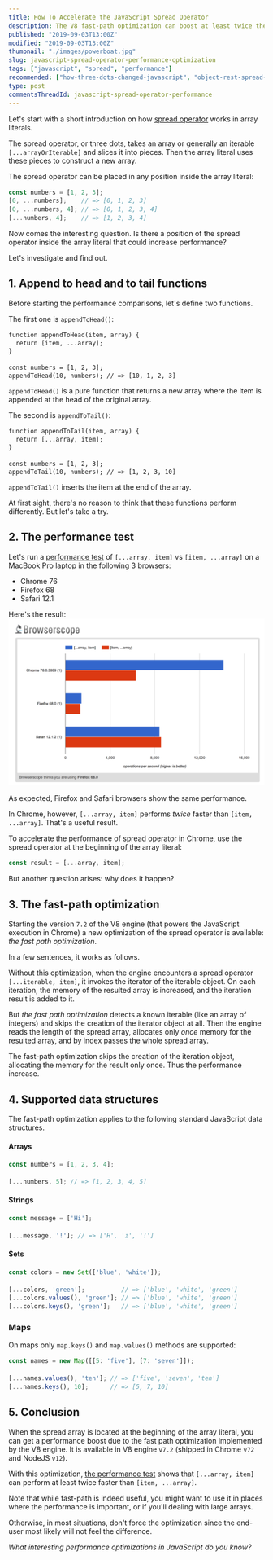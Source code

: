 ```yaml
---
title: How To Accelerate the JavaScript Spread Operator
description: The V8 fast-path optimization can boost at least twice the performance of JavaScript spread operator.  
published: "2019-09-03T13:00Z"
modified: "2019-09-03T13:00Z"
thumbnail: "./images/powerboat.jpg"
slug: javascript-spread-operator-performance-optimization
tags: ["javascript", "spread", "performance"]
recommended: ["how-three-dots-changed-javascript", "object-rest-spread-properties-javascript"]
type: post
commentsThreadId: javascript-spread-operator-performance
---
```


Let's start with a short introduction on how [spread operator](how-three-dots-changed-javascript/#41-array-construction) works in array literals. 

The spread operator, or three dots, takes an array or generally an iterable `[...arrayOrIterable]` and slices it into pieces. Then the array literal uses these pieces to construct a new array.  

The spread operator can be placed in any position inside the array literal:

```javascript
const numbers = [1, 2, 3];
[0, ...numbers];    // => [0, 1, 2, 3]
[0, ...numbers, 4]; // => [0, 1, 2, 3, 4]
[...numbers, 4];    // => [1, 2, 3, 4]
```

Now comes the interesting question. Is there a position of the spread operator inside the array literal that could increase performance? 

Let's investigate and find out.  

## 1. Append to head and to tail functions

Before starting the performance comparisons, let's define two functions.

The first one is `appendToHead()`:  

```javascript{2}
function appendToHead(item, array) {
  return [item, ...array];
}

const numbers = [1, 2, 3];
appendToHead(10, numbers); // => [10, 1, 2, 3]
```

`appendToHead()` is a pure function that returns a new array where the item is appended at the head of the original array.  

The second is `appendToTail()`:

```javascript{2}
function appendToTail(item, array) {
  return [...array, item];
}

const numbers = [1, 2, 3];
appendToTail(10, numbers); // => [1, 2, 3, 10]
```

`appendToTail()` inserts the item at the end of the array.  

At first sight, there's no reason to think that these functions perform differently. But let's take a try.

## 2. The performance test

Let's run a [performance test](https://jsperf.com/spread-operator-head-vs-tail/5) of `[...array, item]` vs `[item, ...array]` on a MacBook Pro laptop in the following 3 browsers: 

* Chrome 76
* Firefox 68 
* Safari 12.1

Here's the result:  
![Spread operator performance check](./images/performance.png)

As expected, Firefox and Safari browsers show the same performance.  

In Chrome, however, `[...array, item]` performs *twice* faster than `[item, ...array]`. That's a useful result.  

To accelerate the performance of spread operator in Chrome, use the spread operator at the beginning of the array literal:  

```javascript
const result = [...array, item];
```

But another question arises: why does it happen?  

## 3. The fast-path optimization

Starting the version `7.2` of the V8 engine (that powers the JavaScript execution in Chrome) a new optimization of the spread operator is available: *the fast path optimization*.  

In a few sentences, it works as follows. 

Without this optimization, when the engine encounters a spread operator `[...iterable, item]`, it invokes the iterator of the iterable object. On each iteration, the memory of the resulted array is increased, and the iteration result is added to it.  

But *the fast path optimization* detects a known iterable (like an array of integers) and skips the creation of the iterator object at all. Then the engine reads the length of the spread array, allocates only *once* memory for the resulted array, and by index passes the whole spread array. 

The fast-path optimization skips the creation of the iteration object, allocating the memory for the result only once. Thus the performance increase.  

## 4. Supported data structures

The fast-path optimization applies to the following standard JavaScript data structures.  

#### Arrays

```javascript
const numbers = [1, 2, 3, 4];

[...numbers, 5]; // => [1, 2, 3, 4, 5]
```

#### Strings

```javascript
const message = ['Hi'];

[...message, '!']; // => ['H', 'i', '!']
```

#### Sets

```javascript
const colors = new Set(['blue', 'white']);

[...colors, 'green'];          // => ['blue', 'white', 'green']
[...colors.values(), 'green']; // => ['blue', 'white', 'green']
[...colors.keys(), 'green'];   // => ['blue', 'white', 'green']
```

### Maps

On maps only `map.keys()` and `map.values()` methods are supported:

```javascript
const names = new Map([[5: 'five'], [7: 'seven']]);

[...names.values(), 'ten']; // => ['five', 'seven', 'ten']
[...names.keys(), 10];      // => [5, 7, 10]
```

## 5. Conclusion

When the spread array is located at the beginning of the array literal, you can get a performance boost due to the fast path optimization implemented by the V8 engine. It is available in V8 engine `v7.2` (shipped in Chrome `v72` and NodeJS `v12`).   

With this optimization, [the performance test](https://jsperf.com/spread-operator-head-vs-tail/5) shows that `[...array, item]` can perform at least twice faster than `[item, ...array]`.  

Note that while fast-path is indeed useful, you might want to use it in places where the performance is important, or if you'll dealing with large arrays. 

Otherwise, in most situations, don't force the optimization since the end-user most likely will not feel the difference.  

*What interesting performance optimizations in JavaScript do you know?*  